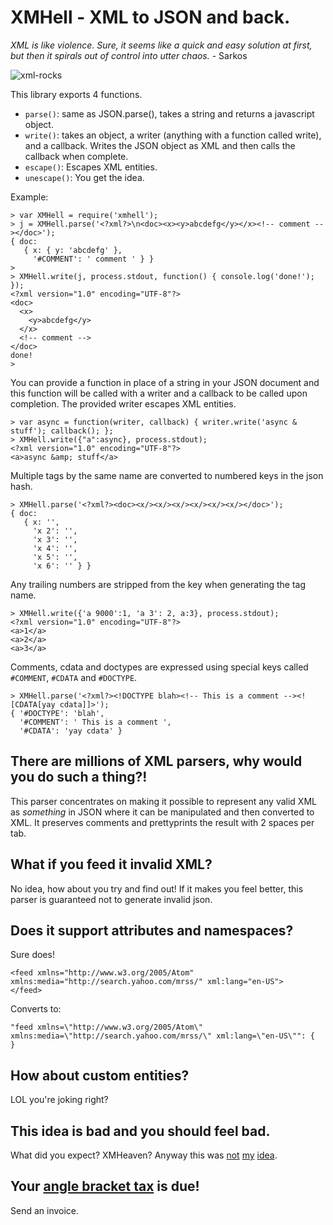 # XMHell - XML to JSON and back.

*XML is like violence. Sure, it seems like a quick and easy solution at first, but then it spirals out of control into utter chaos.* - Sarkos

![xml-rocks](https://raw.github.com/cjdelisle/xmhell/master/xml.gif)

This library exports 4 functions.

* `parse()`: same as JSON.parse(), takes a string and returns a javascript object.
* `write()`: takes an object, a writer (anything with a function called write), and a callback.
Writes the JSON object as XML and then calls the callback when complete.
* `escape()`: Escapes XML entities.
* `unescape()`: You get the idea.

Example:

    > var XMHell = require('xmhell');
    > j = XMHell.parse('<?xml?>\n<doc><x><y>abcdefg</y></x><!-- comment --></doc>');
    { doc: 
       { x: { y: 'abcdefg' },
         '#COMMENT': ' comment ' } }
    > 
    > XMHell.write(j, process.stdout, function() { console.log('done!'); });
    <?xml version="1.0" encoding="UTF-8"?>
    <doc>
      <x>
        <y>abcdefg</y>
      </x>
      <!-- comment -->
    </doc>
    done!
    >

You can provide a function in place of a string in your JSON document and this function will be
called with a writer and a callback to be called upon completion. The provided writer escapes XML
entities.

    > var async = function(writer, callback) { writer.write('async & stuff'); callback(); };
    > XMHell.write({"a":async}, process.stdout);
    <?xml version="1.0" encoding="UTF-8"?>
    <a>async &amp; stuff</a>

Multiple tags by the same name are converted to numbered keys in the json hash.

    > XMHell.parse('<?xml?><doc><x/><x/><x/><x/><x/><x/></doc>');
    { doc: 
       { x: '',
         'x 2': '',
         'x 3': '',
         'x 4': '',
         'x 5': '',
         'x 6': '' } }

Any trailing numbers are stripped from the key when generating the tag name.

    > XMHell.write({'a 9000':1, 'a 3': 2, a:3}, process.stdout);
    <?xml version="1.0" encoding="UTF-8"?>
    <a>1</a>
    <a>2</a>
    <a>3</a>

Comments, cdata and doctypes are expressed using special keys called `#COMMENT`,
`#CDATA` and `#DOCTYPE`.

    > XMHell.parse('<?xml?><!DOCTYPE blah><!-- This is a comment --><![CDATA[yay cdata]]>');
    { '#DOCTYPE': 'blah',
      '#COMMENT': ' This is a comment ',
      '#CDATA': 'yay cdata' }


## There are millions of XML parsers, why would you do such a thing?!

This parser concentrates on making it possible to represent any valid XML as *something* in JSON
where it can be manipulated and then converted to XML. It preserves comments and prettyprints the
result with 2 spaces per tab.

## What if you feed it invalid XML?

No idea, how about you try and find out!
If it makes you feel better, this parser is guaranteed not to generate invalid json.

## Does it support attributes and namespaces?

Sure does!

    <feed xmlns="http://www.w3.org/2005/Atom" xmlns:media="http://search.yahoo.com/mrss/" xml:lang="en-US">
    </feed>

Converts to:

    "feed xmlns=\"http://www.w3.org/2005/Atom\" xmlns:media=\"http://search.yahoo.com/mrss/\" xml:lang=\"en-US\"": {
    }

## How about custom entities?

LOL you're joking right?

## This idea is bad and you should feel bad.

What did you expect? XMHeaven? Anyway this was
[not](http://en.wikipedia.org/wiki/Jean_Paoli)
[my](http://en.wikipedia.org/wiki/Tim_Bray)
[idea](http://en.wikipedia.org/wiki/Michael_Sperberg-McQueen).

## Your [angle bracket tax](http://www.codinghorror.com/blog/2008/05/xml-the-angle-bracket-tax.html) is due!

Send an invoice.
